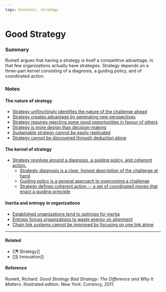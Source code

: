 ```yaml
---
tags: business, strategy
---
```


# Good Strategy

### Summary

Rumelt argues that having a strategy is itself a competitive advantage, in that few organizations actually have strategies. Strategy depends on a three-part kernel consisting of a diagnosis, a guiding policy, and of coordinated action.

### Notes

#### The nature of strategy

- [Strategy unflinchingly identifies the nature of the challenge ahead](https://publish.obsidian.md/mobydiction/notes/Strategy+unflinchingly+identifies+the+nature+of+the+challenge+ahead)
- [Strategy creates advantage by generating new perspectives](https://publish.obsidian.md/mobydiction/notes/Strategy+creates+advantage+by+generating+new+perspectives)
- [Strategy requires rejecting some good opportunities in favour of others](https://publish.obsidian.md/mobydiction/notes/Strategy+requires+rejecting+some+good+opportunities+in+favour+of+others)
- [Strategy is more design than decision-making](https://publish.obsidian.md/mobydiction/notes/Strategy+is+more+design+than+decision-making)
- [Sustainable strategy cannot be easily replicated](https://publish.obsidian.md/mobydiction/notes/Sustainable+strategy+cannot+be+easily+replicated)
- [Strategy cannot be discovered through deduction alone](https://publish.obsidian.md/mobydiction/notes/Strategy+cannot+be+discovered+through+deduction+alone)

#### The kernel of strategy

- [Strategy revolves around a diagnosis, a guiding policy, and coherent action.](https://publish.obsidian.md/mobydiction/notes/Strategy+revolves+around+a+diagnosis%2C+a+guiding+policy%2C+and+coherent+action.)
    - [Strategic diagnosis is a clear, honest description of the challenge at hand](https://publish.obsidian.md/mobydiction/notes/Strategic+diagnosis+is+a+clear%2C+honest+description+of+the+challenge+at+hand)
    - [Guiding policy is a general approach to overcoming a challenge](https://publish.obsidian.md/mobydiction/notes/Guiding+policy+is+a+general+approach+to+overcoming+a+challenge)
    - [Strategy defines coherent action -- a set of coordinated moves that enact a guiding principle](https://publish.obsidian.md/mobydiction/notes/Strategy+defines+coherent+action+--+a+set+of+coordinated+moves+that+enact+a+guiding+principle)

#### Inertia and entropy in organizations

- [Established organizations tend to optimize for inertia](https://publish.obsidian.md/mobydiction/notes/Established+organizations+tend+to+optimize+for+inertia)
- [Entropy forces organizations to waste energy on alignment](https://publish.obsidian.md/mobydiction/notes/Entropy+forces+organizations+to+waste+energy+on+alignment)
- [Chain link systems cannot be improved by focusing on one link alone](https://publish.obsidian.md/mobydiction/notes/Chain+link+systems+cannot+be+improved+by+focusing+on+one+link+alone)

---

#### Related
- [[¶ Strategy]]
- [[§ Innovation]]

#### Reference
Rumelt, Richard. _Good Strategy Bad Strategy: The Difference and Why It Matters_. Illustrated edition. New York: Currency, 2011.